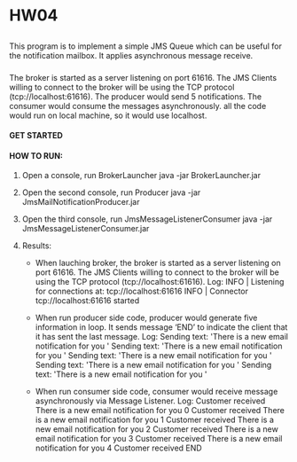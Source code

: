 # HW04
## 
This program is to implement a simple JMS Queue which can be useful for the notification mailbox. It applies asynchronous
message receive.
### 
The broker is started as a server listening on port 61616.
The JMS Clients willing to connect to the broker will be using the TCP protocol (tcp://localhost:61616).
The producer would send 5 notifications.
The consumer would consume the messages asynchronously.
all the code would run on local machine, so it would use localhost.

#### GET STARTED
#### HOW TO RUN:
1. Open a console, run BrokerLauncher
   java -jar BrokerLauncher.jar
2. Open the second console, run Producer
   java -jar JmsMailNotificationProducer.jar
3. Open the third console, run JmsMessageListenerConsumer
   java -jar JmsMessageListenerConsumer.jar

4. Results:
   - When lauching broker, the broker is started as a server listening on port 61616.
   The JMS Clients willing to connect to the broker will be using the TCP protocol (tcp://localhost:61616).
   Log:
   INFO | Listening for connections at: tcp://localhost:61616
   INFO | Connector tcp://localhost:61616 started

   - When run producer side code, producer would generate five information in loop.
   It sends message ‘END’ to indicate the client that it has sent the last message.
   Log:
   Sending text: 'There is a new email notification for you '
   Sending text: 'There is a new email notification for you '
   Sending text: 'There is a new email notification for you '
   Sending text: 'There is a new email notification for you '
   Sending text: 'There is a new email notification for you '

   - When run consumer side code, consumer would receive message asynchronously via Message Listener.
   Log:
   Customer received There is a new email notification for you 0
   Customer received There is a new email notification for you 1
   Customer received There is a new email notification for you 2
   Customer received There is a new email notification for you 3
   Customer received There is a new email notification for you 4
   Customer received END
